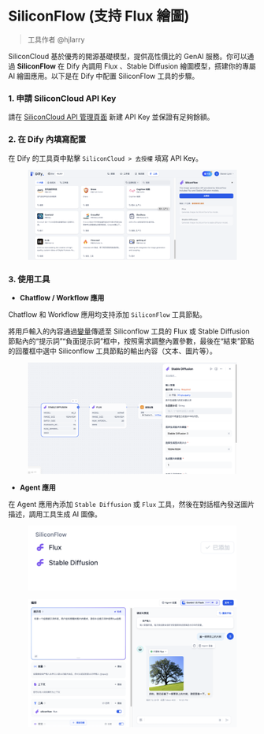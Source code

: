 # SiliconFlow (支持 Flux 繪圖)

> 工具作者 @hjlarry

SiliconCloud 基於優秀的開源基礎模型，提供高性價比的 GenAI 服務。你可以通過 **SiliconFlow** 在 Dify 內調用 Flux 、Stable Diffusion 繪圖模型，搭建你的專屬 AI 繪圖應用。以下是在 Dify 中配置 SiliconFlow 工具的步驟。

### 1. 申請 SiliconCloud API Key

請在 [SiliconCloud API 管理頁面](https://cloud.siliconflow.cn/account/ak) 新建 API Key 並保證有足夠餘額。

### 2. 在 Dify 內填寫配置

在 Dify 的工具頁中點擊 `SiliconCloud > 去授權` 填寫 API Key。

<figure><img src="../../../.gitbook/assets/截屏2024-09-26 23.12.01.png" alt=""><figcaption></figcaption></figure>

### 3. 使用工具

* **Chatflow / Workflow 應用**

Chatflow 和 Workflow 應用均支持添加 `SiliconFlow` 工具節點。

將用戶輸入的內容通過[變量](../../workflow/variables.md)傳遞至 Siliconflow 工具的 Flux 或 Stable Diffusion 節點內的“提示詞”“負面提示詞”框中，按照需求調整內置參數，最後在“結束”節點的回覆框中選中 Siliconflow 工具節點的輸出內容（文本、圖片等）。

<figure><img src="../../../.gitbook/assets/截屏2024-09-27 10.09.34.png" alt=""><figcaption></figcaption></figure>

* **Agent 應用**

在 Agent 應用內添加 `Stable Diffusion` 或 `Flux` 工具，然後在對話框內發送圖片描述，調用工具生成 AI 圖像。

<figure><img src="../../../.gitbook/assets/截屏2024-09-27 10.18.54.png" alt=""><figcaption></figcaption></figure>

<figure><img src="../../../.gitbook/assets/截屏2024-09-27 10.23.52.png" alt=""><figcaption></figcaption></figure>
